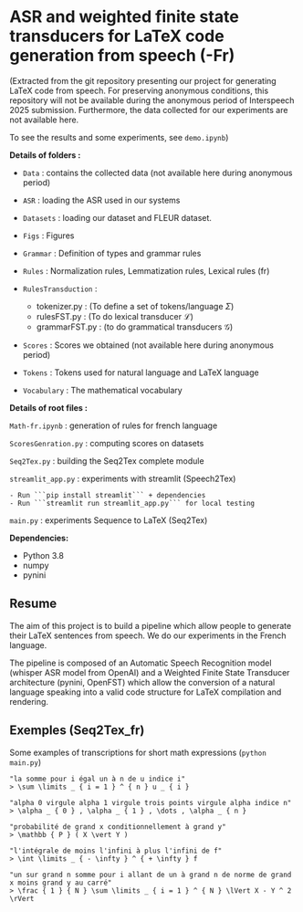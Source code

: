 # ASR and weighted finite state transducers for LaTeX code generation from speech (-Fr)

(Extracted from the git repository presenting our project for generating LaTeX code from speech.
For preserving anonymous conditions, this repository will not be available during the anonymous period of Interspeech 2025 submission.
Furthermore, the data collected for our experiments are not available here.

To see the results and some experiments, see ```demo.ipynb```)

**Details of folders :** 

- `Data` : contains the collected data (not available here during anonymous period)
- `ASR` : loading the ASR used in our systems 
- `Datasets` : loading our dataset and FLEUR dataset.
- `Figs` : Figures
- `Grammar` : Definition of types and grammar rules
- `Rules` : Normalization rules, Lemmatization rules, Lexical rules (fr)
- `RulesTransduction` :

    - tokenizer.py : (To define a set of tokens/language $\Sigma$)
    - rulesFST.py : (To do lexical transducer $\mathcal{L}$)
    - grammarFST.py : (to do grammatical transducers $\mathcal{G}$)

- `Scores` : Scores we obtained (not available here during anonymous period)
- `Tokens` : Tokens used for natural language and LaTeX language
- `Vocabulary` : The mathematical vocabulary

**Details of root files :**

`Math-fr.ipynb` : generation of rules for french language

`ScoresGenration.py` : computing scores on datasets

`Seq2Tex.py` : building the Seq2Tex complete module

`streamlit_app.py` : experiments with streamlit (Speech2Tex) 

    - Run ```pip install streamlit``` + dependencies
    - Run ```streamlit run streamlit_app.py``` for local testing

`main.py` : experiments Sequence to LaTeX (Seq2Tex)

**Dependencies:**

- Python 3.8
- numpy
- pynini

## Resume

The aim of this project is to build a pipeline which allow people to generate their LaTeX sentences from speech. We do our experiments in the French language.

The pipeline is composed of an Automatic Speech Recognition model (whisper ASR model from OpenAI) and a Weighted Finite State Transducer architecture (pynini, OpenFST) which allow the conversion of a natural language speaking into a valid code structure for LaTeX compilation and rendering.

## Exemples (Seq2Tex_fr)

Some examples of transcriptions for short math expressions (```python main.py```)

```
"la somme pour i égal un à n de u indice i"
> \sum \limits _ { i = 1 } ^ { n } u _ { i }
```

```
"alpha 0 virgule alpha 1 virgule trois points virgule alpha indice n"
> \alpha _ { 0 } , \alpha _ { 1 } , \dots , \alpha _ { n }
```

```
"probabilité de grand x conditionnellement à grand y"
> \mathbb { P } ( X \vert Y )
```

```
"l'intégrale de moins l'infini à plus l'infini de f"
> \int \limits _ { - \infty } ^ { + \infty } f
```

```
"un sur grand n somme pour i allant de un à grand n de norme de grand x moins grand y au carré" 
> \frac { 1 } { N } \sum \limits _ { i = 1 } ^ { N } \lVert X - Y ^ 2 \rVert
```

